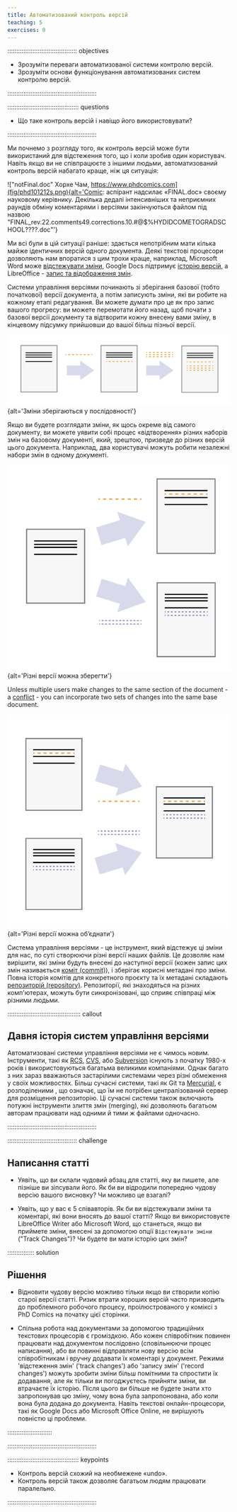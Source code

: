 ```yaml
---
title: Автоматизований контроль версій
teaching: 5
exercises: 0
---
```


::::::::::::::::::::::::::::::::::::::: objectives

- Зрозуміти переваги автоматизованої системи контролю версій.
- Зрозуміти основи функціонування автоматизованих систем контролю версій.

::::::::::::::::::::::::::::::::::::::::::::::::::

:::::::::::::::::::::::::::::::::::::::: questions

- Що таке контроль версій і навіщо його використовувати?

::::::::::::::::::::::::::::::::::::::::::::::::::

Ми почнемо з розгляду того, як контроль версій може бути використаний для відстеження того, що і коли зробив один користувач.
Навіть якщо ви не співпрацюєте з іншими людьми, автоматизований контроль версій набагато краще, ніж ця ситуація:

!["notFinal.doc" Хорхе Чам, https://www.phdcomics.com](fig/phd101212s.png){alt='Comic: аспірант надсилає «FINAL.doc» своєму науковому керівнику. Декілька дедалі інтенсивніших та неприємних раундів обміну коментарями і версіями закінчуються файлом під назвою "FINAL_rev.22.comments49.corrections.10.#@$%HYDIDCOMETOGRADSCHOOL????.doc"'}

Ми всі були в цій ситуації раніше: здається непотрібним мати кілька майже ідентичних версій одного документа. Деякі текстові процесори дозволяють нам впоратися з цим трохи краще, наприклад, Microsoft Word може [відстежувати зміни](https://support.office.com/en-us/article/Track-changes-in-Word-197ba630-0f5f-4a8e-9a77-3712475e806a), Google Docs підтримує [історію версій](https://support.google.com/docs/answer/190843?hl=en), а LibreOffice - [запис та відображення змін](https://help.libreoffice.org/Common/Recording_and_Displaying_Changes).

Системи управління версіями починають зі зберігання базової (тобто початкової) версії документа, а потім записують зміни, які ви робите на кожному етапі редагування. Ви можете думати про це як про запис вашого прогресу: ви можете перемотати його назад, щоб почати з базової версії документу та відтворити кожну внесену вами зміну, в кінцевому підсумку прийшовши до вашої більш пізньої версії.

![](fig/play-changes.svg){alt='Зміни зберігаються у послідовності'}

Якщо ви будете розглядати зміни, як щось окреме від самого документу, ви можете уявити собі процес «відтворення» різних наборів змін на базовому документі, який, зрештою, призведе до різних версій цього документа. Наприклад, два користувачі можуть робити незалежні набори змін в одному документі.

![](fig/versions.svg){alt='Різні версії можна зберегти'}

Unless multiple users make changes to the same section of the document - a
[conflict](../learners/reference.md#conflict) - you can
incorporate two sets of changes into the same base document.

![](fig/merge.svg){alt='Різні версії можна обʼєднати'}

Система управління версіями - це інструмент, який відстежує ці зміни для нас, по суті створюючи різні версії наших файлів. Це дозволяє нам вирішити, які зміни будуть внесені до наступної версії (кожен запис цих змін називається [коміт (commit)](../learners/reference.md#commit)), і зберігає корисні метадані про зміни. Повна історія комітів для конкретного проєкту та їх метадані складають [репозиторій (repository)](../learners/reference.md#repository).
Репозиторії, які знаходяться на різних комп'ютерах, можуть бути синхронізовані, що сприяє співпраці між різними людьми.

:::::::::::::::::::::::::::::::::::::::::  callout

## Давня історія систем управління версіями

Автоматизовані системи управління версіями не є чимось новим.
Інструменти, такі як [RCS](https://en.wikipedia.org/wiki/Revision_Control_System), [CVS](https://en.wikipedia.org/wiki/Concurrent_Versions_System), або [Subversion](https://en.wikipedia.org/wiki/Apache_Subversion) існують з початку 1980-х років і використовуються багатьма великими компаніями.
Однак багато з них зараз вважаються застарілими системами через різні обмеження у своїх можливостях.
Більш сучасні системи, такі як Git та [Mercurial](https://swcarpentry.github.io/hg-novice/), є розподіленими , що означає, що їм не потрібен централізований сервер для розміщення репозиторію.
Ці сучасні системи також включають потужні інструменти злиття змін (merging), які дозволяють багатьом авторам працювати над одними й тими ж файлами одночасно.

::::::::::::::::::::::::::::::::::::::::::::::::::

:::::::::::::::::::::::::::::::::::::::  challenge

## Написання статті

- Уявіть, що ви склали чудовий абзац для статті, яку ви пишете, але пізніше ви зіпсували його. Як би ви відродили попередню чудову версію вашого висновку? Чи можливо це взагалі?

- Уявіть, що у вас є 5 співавторів. Як би ви відстежували зміни та коментарі, які вони вносять до вашої статті?  Якщо ви використовуєте LibreOffice Writer або Microsoft Word, що станеться, якщо ви приймете зміни, внесені за допомогою опції `Відстежувати зміни` ("Track Changes")? Чи будете ви мати історію цих змін?

:::::::::::::::  solution

## Рішення

- Відновити чудову версію можливо тільки якщо ви створили копію старої версії статті. Ризик втрати хороших версій часто призводить до проблемного робочого процесу, проілюстрованого у коміксі з PhD Comics на початку цієї сторінки.

- Спільна робота над документами за допомогою традиційних текстових процесорів є громіздкою.
  Або кожен співробітник повинен працювати над документом послідовно (сповільнюючи процес написання), або ви повинні відправляти нову версію всім співробітникам і вручну додавати їх коментарі у документ. Режими 'відстеження змін' ('track changes') або 'запису змін' ('record changes') можуть зробити зміни більш помітними та спростити їх додавання, але як тільки ви погоджуєтесь прийняти зміни, ви втрачаєте їх історію. Після цього ви більше не будете знати хто запропонував цю зміну, чому вона була запропонована, або коли вона була додана до документа. Навіть текстові онлайн-процесори, такі як Google Docs або Microsoft Office Online, не вирішують повністю ці проблеми.

:::::::::::::::::::::::::

::::::::::::::::::::::::::::::::::::::::::::::::::

:::::::::::::::::::::::::::::::::::::::: keypoints

- Контроль версій схожий на необмежене «undo».
- Контроль версій також дозволяє багатьом людям працювати паралельно.

::::::::::::::::::::::::::::::::::::::::::::::::::
